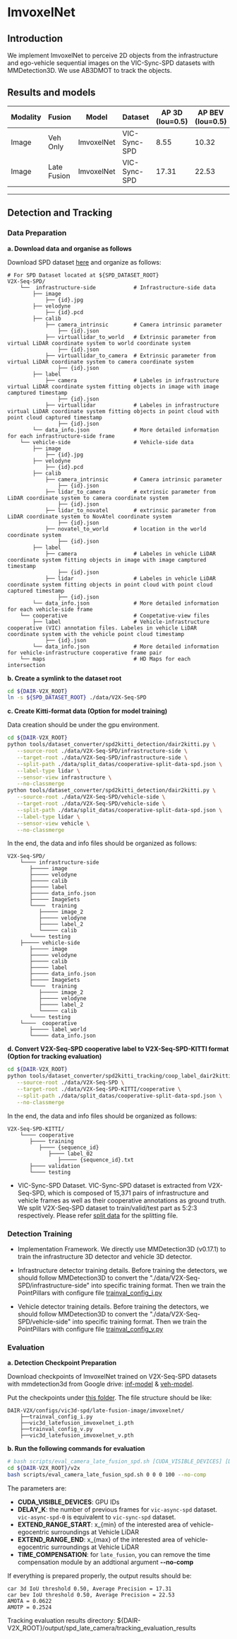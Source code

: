 # ImvoxelNet

## Introduction

We implement ImvoxelNet to perceive 2D objects from the infrastructure and ego-vehicle sequential images on the VIC-Sync-SPD datasets with MMDetection3D.
We use AB3DMOT to track the objects.

## Results and models

| Modality | Fusion      | Model       | Dataset      | AP 3D (Iou=0.5) | AP BEV (Iou=0.5) | MOTA   | MOTP   | AMOTA  | AMOTP  | IDs | AB(Byte) | Download                                                                                        |
|----------|-------------|-------------|--------------|-----------------|------------------|--------|--------|--------|--------|-----|----------|-------------------------------------------------------------------------------------------------|
| Image    | Veh Only    | ImvoxelNet  | VIC-Sync-SPD | 8.55            | 10.32            | 10.19 | 57.83 | 1.36 | 14.75 | 4   |          | [veh-model](https://drive.google.com/file/d/1eZWsG3VzMuC8swYfVveM3Zg3fcGR6IvN/view?usp=sharing) |
| Image    | Late Fusion | ImvoxelNet  | VIC-Sync-SPD | 17.31           | 22.53            | 21.81 | 56.67 | 6.22 | 25.24 | 47  | 3300     | [inf-model](https://drive.google.com/file/d/1XntybUfSXQMZgiZnT7INRYPLBuHXT-Lv/view?usp=sharing) |

---

## Detection and Tracking

### Data Preparation

**a. Download data and organise as follows**

Download SPD dataset [here](https://thudair.baai.ac.cn/coop-forecast) and organize as follows:

```
# For SPD Dataset located at ${SPD_DATASET_ROOT}
V2X-Seq-SPD/ 
    └──  infrastructure-side            # Infrastructure-side data
        ├── image		        
            ├── {id}.jpg
        ├── velodyne                    
            ├── {id}.pcd               
        ├── calib                     
            ├── camera_intrinsic        # Camera intrinsic parameter       
                ├── {id}.json         
            ├── virtuallidar_to_world   # Extrinsic parameter from virtual LiDAR coordinate system to world coordinate system
                ├── {id}.json          
            ├── virtuallidar_to_camera  # Extrinsic parameter from virtual LiDAR coordinate system to camera coordinate system
                ├── {id}.json          
        ├── label			
            ├── camera                  # Labeles in infrastructure virtual LiDAR coordinate system fitting objects in image with image camptured timestamp
                ├── {id}.json
            ├── virtuallidar            # Labeles in infrastructure virtual LiDAR coordinate system fitting objects in point cloud with point cloud captured timestamp
                ├── {id}.json
        └── data_info.json              # More detailed information for each infrastructure-side frame
    └── vehicle-side                    # Vehicle-side data
        ├── image		        
            ├── {id}.jpg
        ├── velodyne                 
            ├── {id}.pcd               
        ├── calib                     
            ├── camera_intrinsic        # Camera intrinsic parameter   
                ├── {id}.json
            ├── lidar_to_camera         # extrinsic parameter from LiDAR coordinate system to camera coordinate system 
                ├── {id}.json
            ├── lidar_to_novatel        # extrinsic parameter from LiDAR coordinate system to NovAtel coordinate system
                ├── {id}.json
            ├── novatel_to_world        # location in the world coordinate system
                ├── {id}.json
        ├── label			
            ├── camera                  # Labeles in vehicle LiDAR coordinate system fitting objects in image with image camptured timestamp
                ├── {id}.json
            ├── lidar                   # Labeles in vehicle LiDAR coordinate system fitting objects in point cloud with point cloud captured timestamp
                ├── {id}.json
        └── data_info.json              # More detailed information for each vehicle-side frame
    └── cooperative                     # Coopetative-view files
        ├── label                       # Vehicle-infrastructure cooperative (VIC) annotation files. Labeles in vehicle LiDAR coordinate system with the vehicle point cloud timestamp
            ├── {id}.json                
        └── data_info.json              # More detailed information for vehicle-infrastructure cooperative frame pair
    └── maps                            # HD Maps for each intersection
```

**b. Create a symlink to the dataset root**

```bash
cd ${DAIR-V2X_ROOT}
ln -s ${SPD_DATASET_ROOT} ./data/V2X-Seq-SPD
```

**c. Create Kitti-format data (Option for model training)**

Data creation should be under the gpu environment.

```bash
cd ${DAIR-V2X_ROOT}
python tools/dataset_converter/spd2kitti_detection/dair2kitti.py \
   --source-root ./data/V2X-Seq-SPD/infrastructure-side \
   --target-root ./data/V2X-Seq-SPD/infrastructure-side \
   --split-path ./data/split_datas/cooperative-split-data-spd.json \
   --label-type lidar \
   --sensor-view infrastructure \
   --no-classmerge
python tools/dataset_converter/spd2kitti_detection/dair2kitti.py \
   --source-root ./data/V2X-Seq-SPD/vehicle-side \
   --target-root ./data/V2X-Seq-SPD/vehicle-side \
   --split-path ./data/split_datas/cooperative-split-data-spd.json \
   --label-type lidar \
   --sensor-view vehicle \
   --no-classmerge
```

In the end, the data and info files should be organized as follows:

```
V2X-Seq-SPD/     
    └──── infrastructure-side              
       ├───── image
       ├───── velodyne
       ├───── calib
       ├───── label
       ├───── data_info.json
       ├───── ImageSets
       └────  training
          ├───── image_2
          ├───── velodyne
          ├───── label_2
          └───── calib
       └──── testing   
    ├───── vehicle-side                     
       ├───── image
       ├───── velodyne
       ├───── calib
       ├───── label
       ├───── data_info.json
       ├───── ImageSets
       └────  training
          ├───── image_2
          ├───── velodyne
          ├───── label_2
          └───── calib
       └──── testing
    └────  cooperative 
       ├───── label_world
       └───── data_info.json
```

**d. Convert V2X-Seq-SPD cooperative label to V2X-Seq-SPD-KITTI format (Option for tracking evaluation)**

```bash
cd ${DAIR-V2X_ROOT}
python tools/dataset_converter/spd2kitti_tracking/coop_label_dair2kitti.py \
   --source-root ./data/V2X-Seq-SPD \
   --target-root ./data/V2X-Seq-SPD-KITTI/cooperative \
   --split-path ./data/split_datas/cooperative-split-data-spd.json \
   --no-classmerge
```

In the end, the data and info files should be organized as follows:

```
V2X-Seq-SPD-KITTI/     
    └──── cooperative              
       ├──── training
          ├──── {sequence_id}    
             ├──── label_02
                ├───── {sequence_id}.txt
       ├──── validation
       └──── testing       
```

* VIC-Sync-SPD Dataset. VIC-Sync-SPD dataset is extracted from V2X-Seq-SPD, which is composed of 15,371 pairs of infrastructure and vehicle frames as well as their cooperative annotations as ground truth.
  We split V2X-Seq-SPD dataset to train/valid/test part as 5:2:3 respectively. 
  Please refer [split data](../../../data/split_datas/cooperative-split-data-spd.json) for the splitting file. 

### Detection Training

* Implementation Framework. We directly use MMDetection3D (v0.17.1) to train the infrastructure 3D detector and vehicle 3D detector.

* Infrastructure detector training details. 
  Before training the detectors, we should follow MMDetection3D to convert the "./data/V2X-Seq-SPD/infrastructure-side" into specific training format.
  Then we train the PointPillars with configure file [trainval_config_i.py](./trainval_config_i.py)
  
* Vehicle detector training details. 
  Before training the detectors, we should follow MMDetection3D to convert the "./data/V2X-Seq-SPD/vehicle-side" into specific training format.
  Then we train the PointPillars with configure file [trainval_config_v.py](./trainval_config_v.py)
  
### Evaluation

**a. Detection Checkpoint Preparation**

Download checkpoints of ImvoxelNet trained on V2X-Seq-SPD datasets with mmdetection3d from Google drive: [inf-model](https://drive.google.com/file/d/1XntybUfSXQMZgiZnT7INRYPLBuHXT-Lv/view?usp=sharing) & [veh-model](https://drive.google.com/file/d/1eZWsG3VzMuC8swYfVveM3Zg3fcGR6IvN/view?usp=sharing). 

Put the checkpoints under [this folder](./imvoxelnet). 
The file structure should be like:

```
DAIR-V2X/configs/vic3d-spd/late-fusion-image/imvoxelnet/
    ├──trainval_config_i.py
    ├──vic3d_latefusion_imvoxelnet_i.pth
    ├──trainval_config_v.py
    ├──vic3d_latefusion_imvoxelnet_v.pth
```

**b. Run the following commands for evaluation**

```bash
# bash scripts/eval_camera_late_fusion_spd.sh [CUDA_VISIBLE_DEVICES] [DELAY_K] [EXTEND_RANGE_START] [EXTEND_RANGE_END] [TIME_COMPENSATION]
cd ${DAIR-V2X_ROOT}/v2x
bash scripts/eval_camera_late_fusion_spd.sh 0 0 0 100 --no-comp
```

The parameters are:

- **CUDA_VISIBLE_DEVICES**: GPU IDs
- **DELAY_K**: the number of previous frames for `vic-async-spd` dataset. `vic-async-spd-0` is equivalent to `vic-sync-spd` dataset.
- **EXTEND_RANGE_START**: x_{min} of the interested area of vehicle-egocentric surroundings at Vehicle LiDAR 
- **EXTEND_RANGE_END**: x_{max} of the interested area of vehicle-egocentric surroundings at Vehicle LiDAR 
- **TIME_COMPENSATION**: for `late_fusion`, you can remove the time compensation module by an addtional argument **--no-comp**

If everything is prepared properly, the output results should be:

```
car 3d IoU threshold 0.50, Average Precision = 17.31
car bev IoU threshold 0.50, Average Precision = 22.53
AMOTA = 0.0622
AMOTP = 0.2524

```
Tracking evaluation results directory: ${DAIR-V2X_ROOT}/output/spd_late_camera/tracking_evaluation_results
